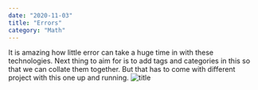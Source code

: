 ```yaml
---
date: "2020-11-03"
title: "Errors"
category: "Math"
---
```

It is amazing how little error can take a huge time in with these technologies. Next thing to aim for is to add tags and categories in this so that we can collate them together. But that has to come with different project with this one up and running.
![title](/gatsby-icon.png)